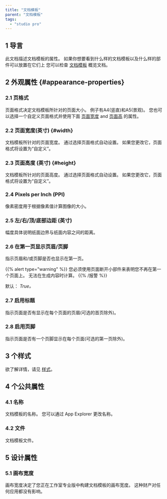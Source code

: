 ```yaml
---
title: "文档模板"
parent: "文档模板"
tags:
  - "studio pro"
---
```


## 1 导言

此文档描述文档模板的属性。 如果你想要看到什么样的文档模板以及什么样的部件可以放置在它们上 您可以检查 [文档模板](document-templates) 概览文档。

## 2 外观属性 {#appearance-properties}

### 2.1 页格式

页面格式决定文档模板所针对的页面大小。 例子有A4(竖直)和A5(景观)。 您也可以选择一个自定义页面格式并使用下面 [页面宽度](#width) and [页面高](#height) 的属性。

### 2.2 页面宽度(英寸) {#width}

文档模板所针对的页面宽度。 通过选择页面格式自动设置。 如果您更改它，页面格式将设置为“自定义”。

### 2.3 页面高度 (英寸) {#height}

文档模板所针对的页面高度。 通过选择页面格式自动设置。 如果您更改它，页面格式将设置为“自定义”。

### 2.4 Pixels per Inch (PPI)

像素密度用于根据像素值计算图像的大小。

### 2.5 左/右/顶/底部边距 (英寸)

幅度具体说明纸面边界与纸面内容之间的距离。

### 2.6 在第一页显示页眉/页脚

指示页眉和/或页脚是否也显示在第一页。

{{% alert type="warning" %}}
您必须使用页面断开小部件来表明您不再在第一个页面上。 无法在生成内容时计算。
{{% /报警 %}}

默认： *True。*

### 2.7 启用标题

指示页面是否有显示在每个页面的页眉(可选的首页除外)。

### 2.8 启用页脚

指示页面是否有一个页脚显示在每个页面(可选的第一页除外)。

## 3 个样式

欲了解详情，请见 [样式](style)。

## 4 个公共属性

### 4.1 名称

文档模板的名称。 您可以通过 App Explorer 更改名称。

### 4.2 文件

文档模板文件。

## 5 设计属性

### 5.1 画布宽度

画布宽度决定了您正在工作室专业版中构建文档模板的画布宽度。 这种财产对任何应用都没有影响。
